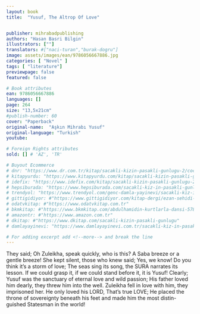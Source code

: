 ```yaml
---
layout: book
title:  "Yusuf, The Altrop Of Love"


publisher: mihrabadpublishing
authors: "Hasan Basri Bilgin"
illustrators: [""]
translators: #["naci-turan","burak-dogru"]
image: assets/images/ean/9786056667886.jpg
categories: [ "Novel" ]
tags: [ "literature"]
previewpage: false
featured: false

# Book attributes
ean: 9786056667886
languages: []
page: 264
size: "13,5x21cm"
#publish-number: 60
cover: "Paperback"
original-name:  "Aşkın Mihrabı Yusuf"
original-language: "Turkish"
youtube:

# Foreign Rights attributes
sold: [] # 'AZ', 'TR'

# Buyout Ecommerce
# dnr: "https://www.dr.com.tr/kitap/sacakli-kizin-pasakli-gunlugu-2/cocuk-ve-genclik/genclik-10-yas/roman-oyku/urunno=0001893059001"
# kitapyurdu: "https://www.kitapyurdu.com/kitap/sacakli-kizin-pasakli-gunlugu-2-/560122.html&filter_name=Sa%C3%A7akl%C4%B1+K%C4%B1z%27%C4%B1n+Pasakl%C4%B1+G%C3%BCnl%C3%BC%C4%9F%C3%BC+2"
# idefix: "https://www.idefix.com/kitap/sacakli-kizin-pasakli-gunlugu-2/cocuk-ve-genclik/genclik-10-yas/roman-oyku/urunno=0001893059001"
# hepsiburada: "https://www.hepsiburada.com/sacakli-kiz-in-pasakli-gunlugu-2-damla-yayinevi-p-HBV000012ER86"
# trendyol: "https://www.trendyol.com/genc-damla-yayinevi/sacakli-kiz-in-pasakli-gunlugu-2-p-54825777"
# gittigidiyor: #"https://www.gittigidiyor.com/kitap-dergi/ezan-sehidi-adnan-menderes_pdp_732728793"
# odatvkitap: #"https://www.odatvkitap.com.tr"
# bkmkitap: #"https://www.bkmkitap.com/abdulhamidin-kurtlarla-dansi-578226"
# amazontr: #"https://www.amazon.com.tr"
# dkitap: #"https://www.dkitap.com/sacakli-kizin-pasakli-gunlugu"
# damlayayinevi: "https://www.damlayayinevi.com.tr/sacakli-kiz-in-pasakli-gunlugu-2-bu-iste-bi-terslik-var"

# For adding excerpt add <!--more--> and break the line
---
```

They said; Oh Zuleikha, speak quickly, who is
this? A Saba breeze or a gentle breeze! She kept
silent, those who knew said; Yes, we know! Do you
think it’s a storm of love; The seas sing its song,
the SURA narrates its lesson. If we could grasp
it, if we could stand before it, it is Yusuf! Clearly;
Yusuf was the sanctuary of eternal love and wild
passion; His father loved him dearly, they threw
him into the well. Zuleikha fell in love with him, they
imprisoned her. He only loved his LORD, That’s
true LOVE; He placed the throne of sovereignty
beneath his feet and made him the most distin-
guished Statesman in the world!
<!--more--> 

